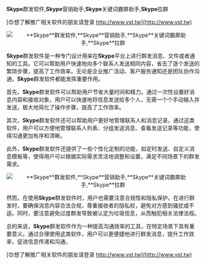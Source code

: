 **Skype**群发软件,**Skype**营销助手,**Skype**关键词霸屏助手,**Skype**拉群

[😍想了解推广相关软件的朋友请登录 http://www.vst.tw](http://www.vst.tw)

 <center><img src="https://vst.tw/MP4/tuiguang/png/1.png" alt="**Skype**群发软件,**Skype**营销助手,**Skype**关键词霸屏助手,**Skype**拉群"></center>

**Skype**群发软件是一种专门设计用来在**Skype**平台上进行群发消息、文件或者通知的工具。它可以帮助用户快速地向多个联系人发送相同内容，省去了逐个发送的繁琐步骤，提高了工作效率。无论是企业推广活动、客户服务通知还是团队协作沟通，**Skype**群发软件都能发挥重要作用。

首先，**Skype**群发软件可以帮助用户节省大量时间和精力。通过一次性设置好消息内容和接收对象，用户可以快速地将信息发送给多个人，无需一个个手动输入并发送，极大地简化了操作步骤，提高了工作效率。

其次，**Skype**群发软件还可以帮助用户更好地管理联系人和消息记录。通过这类软件，用户可以方便地管理联系人列表、分组发送消息、查看发送记录等功能，使得沟通更加有序和清晰。

此外，**Skype**群发软件还提供了一些个性化定制的功能，如定时发送、自定义消息模板等，使得用户可以根据实际需求灵活地调整和设置，满足不同场景下的群发需求。

 <center><img src="https://vst.tw/MP4/tuiguang/png/4.png" alt="**Skype**群发软件,**Skype**营销助手,**Skype**关键词霸屏助手,**Skype**拉群"></center>

然而，在使用**Skype**群发软件时，用户也需要注意合规性和隐私保护。在进行群发时，要确保消息内容合法合规，尊重接收者的隐私权，避免对方感到骚扰或不适。同时，要注意避免过度群发导致被认定为垃圾信息，从而触犯相关法律法规。

总的来说，**Skype**群发软件作为一种提高沟通效率的工具，在特定场景下具有重要意义。通过合理使用这类软件，用户可以更便捷地进行群发消息，提升工作效率，促进信息传递和沟通。

[😍想了解推广相关软件的朋友请登录 http://www.vst.tw](http://www.vst.tw)




